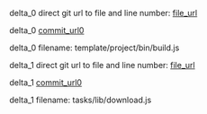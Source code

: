 delta_0 direct git url to file and line number: [file_url](https://www.github.com/TarifaTools/tarifa/commit/d147c7d7a031c04e4556178f77833d2678a23b70/#diff-c0d603ba0553d973ab6203c21a9b70acbb022ecbcc527ee14d3bf7ca03f3ba1cL15)

delta_0 [commit_url0](https://www.github.com/TarifaTools/tarifa/commit/d147c7d7a031c04e4556178f77833d2678a23b70)

delta_0 filename: template/project/bin/build.js



delta_1 direct git url to file and line number: [file_url](https://www.github.com/nwjs/grunt-nw-builder/commit/e925d39ed3f6e4c7a5139d47f12ad2ee807f65a9/#diff-e78e7a63db5788a6d91a364c0ee68584c247d70843e733810bf287238320eddcL38)

delta_1 [commit_url0](https://www.github.com/nwjs/grunt-nw-builder/commit/e925d39ed3f6e4c7a5139d47f12ad2ee807f65a9)

delta_1 filename: tasks/lib/download.js



